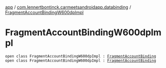[app](../../index.md) / [com.lennertbontinck.carmeetsandroidapp.databinding](../index.md) / [FragmentAccountBindingW600dpImpl](./index.md)

# FragmentAccountBindingW600dpImpl

`open class FragmentAccountBindingW600dpImpl : `[`FragmentAccountBinding`](../-fragment-account-binding/index.md)
`open class FragmentAccountBindingW600dpImpl : `[`FragmentAccountBinding`](../-fragment-account-binding/index.md)